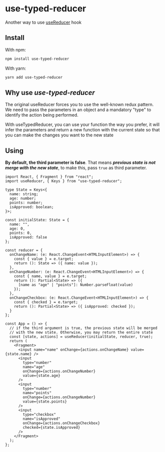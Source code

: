 # use-typed-reducer

Another way to use [useReducer](https://reactjs.org/docs/hooks-reference.html#usereducer) hook

## Install

With npm:
```bash
npm install use-typed-reducer
```

With yarn:
```bash
yarn add use-typed-reducer
```

## Why use *use-typed-reducer*

The original useReducer forces you to use the well-known redux pattern. We need to pass the parameters in an object and a mandatory "type" to identify the action being performed.

With useTypedReducer, you can use your function the way you prefer, it will infer the parameters and return a new function with the current state so that you can make the changes you want to the new state

## Using

**By default, the third parameter is false**. That means ***previous state is not merge with the new state***, to make this, pass `true` as third parameter.

```tsx
import React, { Fragment } from "react";
import useReducer, { Keys } from "use-typed-reducer";

type State = Keys<{
  name: string;
  age: number;
  points: number;
  isApproved: boolean;
}>;

const initialState: State = {
  name: "",
  age: 0,
  points: 0,
  isApproved: false
};

const reducer = {
  onChangeName: (e: React.ChangeEvent<HTMLInputElement>) => {
    const { value } = e.target;
    return (): State => ({ name: value });
  },
  onChangeNumber: (e: React.ChangeEvent<HTMLInputElement>) => {
    const { name, value } = e.target;
    return (): Partial<State> => ({
      [name as "age" | "points"]: Number.parseFloat(value)
    });
  },
  onChangeCheckbox: (e: React.ChangeEvent<HTMLInputElement>) => {
    const { checked } = e.target;
    return (): Partial<State> => ({ isApproved: checked });
  }
};

const App = () => {
  // if the third argument is true, the previous state will be merged
  // with the new state. Otherwise, you may return the entire state
  const [state, actions] = useReducer(initialState, reducer, true);
  return (
    <Fragment>
      <input name="name" onChange={actions.onChangeName} value={state.name} />
      <input
        type="number"
        name="age"
        onChange={actions.onChangeNumber}
        value={state.age}
      />
      <input
        type="number"
        name="points"
        onChange={actions.onChangeNumber}
        value={state.points}
      />
      <input
        type="checkbox"
        name="isApproved"
        onChange={actions.onChangeCheckbox}
        checked={state.isApproved}
      />
    </Fragment>
  );
};
```

